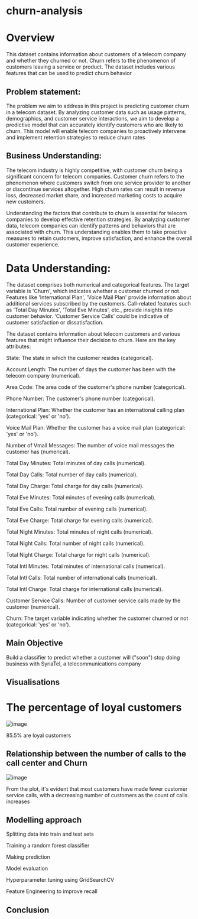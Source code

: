 # churn-analysis
 
# Overview
This dataset contains information about customers of a telecom company and whether they churned or not. Churn refers to the phenomenon of customers leaving a service or product. The dataset includes various features that can be used to predict churn behavior

## Problem statement:
The problem we aim to address in this project is predicting customer churn in a telecom dataset. By analyzing customer data such as usage patterns, demographics, and customer service interactions, we aim to develop a predictive model that can accurately identify customers who are likely to churn. This model will enable telecom companies to proactively intervene and implement retention strategies to reduce churn rates

## Business Understanding:

The telecom industry is highly competitive, with customer churn being a significant concern for telecom companies. Customer churn refers to the phenomenon where customers switch from one service provider to another or discontinue services altogether. High churn rates can result in revenue loss, decreased market share, and increased marketing costs to acquire new customers.

Understanding the factors that contribute to churn is essential for telecom companies to develop effective retention strategies. By analyzing customer data, telecom companies can identify patterns and behaviors that are associated with churn. This understanding enables them to take proactive measures to retain customers, improve satisfaction, and enhance the overall customer experience.

# Data Understanding:
The dataset comprises both numerical and categorical features.
The target variable is 'Churn', which indicates whether a customer churned or not.
Features like 'International Plan', 'Voice Mail Plan' provide information about additional services subscribed by the customers.
Call-related features such as 'Total Day Minutes', 'Total Eve Minutes', etc., provide insights into customer behavior.
'Customer Service Calls' could be indicative of customer satisfaction or dissatisfaction.

The dataset contains information about telecom customers and various features that might influence their decision to churn. Here are the key attributes:

State: The state in which the customer resides (categorical).

Account Length: The number of days the customer has been with the telecom company (numerical).

Area Code: The area code of the customer's phone number (categorical).

Phone Number: The customer's phone number (categorical).

International Plan: Whether the customer has an international calling plan (categorical: 'yes' or 'no').

Voice Mail Plan: Whether the customer has a voice mail plan (categorical: 'yes' or 'no').

Number of Vmail Messages: The number of voice mail messages the customer has (numerical).

Total Day Minutes: Total minutes of day calls (numerical).

Total Day Calls: Total number of day calls (numerical).

Total Day Charge: Total charge for day calls (numerical).

Total Eve Minutes: Total minutes of evening calls (numerical).

Total Eve Calls: Total number of evening calls (numerical).

Total Eve Charge: Total charge for evening calls (numerical).

Total Night Minutes: Total minutes of night calls (numerical).

Total Night Calls: Total number of night calls (numerical).

Total Night Charge: Total charge for night calls (numerical).

Total Intl Minutes: Total minutes of international calls (numerical).

Total Intl Calls: Total number of international calls (numerical).

Total Intl Charge: Total charge for international calls (numerical).

Customer Service Calls: Number of customer service calls made by the customer (numerical).

Churn: The target variable indicating whether the customer churned or not (categorical: 'yes' or 'no').

##  Main Objective
Build a classifier to predict whether a customer will ("soon") stop doing business with SyriaTel, a telecommunications company

## Visualisations
# The percentage of loyal customers 
![image](https://github.com/mainyepeter/phase3churn-analysis/assets/151636772/f0a0df70-f911-4185-a542-53c6cf5690d2)

85.5% are loyal customers 

## Relationship between the number of calls to the call center and Churn
![image](https://github.com/mainyepeter/phase3churn-analysis/assets/151636772/350dfaa1-551a-43ab-8ada-f7faa51835e0)

From the plot, it's evident that most customers have made fewer customer service calls, with a decreasing number of customers as the count of calls increases

## Modelling approach
Splitting data into train and test sets

Training a random forest classifier

Making prediction

Model evaluation

Hyperparameter tuning using GridSearchCV

Feature Engineering to improve recall

## Conclusion








